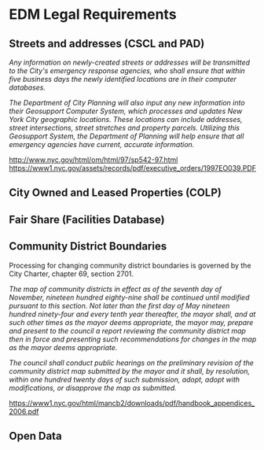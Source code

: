 # **EDM Legal Requirements**

## Streets and addresses (CSCL and PAD)
_Any information on newly-created streets or addresses will be transmitted to the City's emergency response agencies, who shall ensure that within five business days the newly identified locations are in their computer databases._

_The Department of City Planning will also input any new information into their Geosupport Computer System, which processes and updates New York City geographic locations. These locations can include addresses, street intersections, street stretches and property parcels. Utilizing this Geosupport System, the Department of Planning will help ensure that all emergency agencies have current, accurate information._

http://www.nyc.gov/html/om/html/97/sp542-97.html
https://www1.nyc.gov/assets/records/pdf/executive_orders/1997EO039.PDF

## City Owned and Leased Properties (COLP)

## Fair Share (Facilities Database)

## Community District Boundaries
Processing for changing community district boundaries is governed by the City Charter, chapter 69, section 2701.

_The map of community districts in effect as of the seventh day of November, nineteen hundred
eighty-nine shall be continued until modified pursuant to this section. Not later than the first day of May
nineteen hundred ninety-four and every tenth year thereafter, the mayor shall, and at such other times as
the mayor deems appropriate, the mayor may, prepare and present to the council a report reviewing the
community district map then in force and presenting such recommendations for changes in the map as the
mayor deems appropriate._

_The council shall conduct public hearings on the preliminary revision of the community district
map submitted by the mayor and it shall, by resolution, within one hundred twenty days of such
submission, adopt, adopt with modifications, or disapprove the map as submitted._

https://www1.nyc.gov/html/mancb2/downloads/pdf/handbook_appendices_2006.pdf

## Open Data
